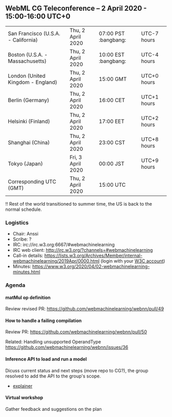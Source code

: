 ## WebML CG Teleconference – 2 April 2020 - 15:00-16:00 UTC+0

<table>
<tr><td> San Francisco (U.S.A. - California) <td> Thu, 2 April 2020 <td> 07:00 PST :bangbang:<td> UTC-7 hours
<tr><td> Boston (U.S.A. - Massachusetts) <td> Thu, 2 April 2020 <td> 10:00 EST :bangbang:<td> UTC-4 hours
<tr><td> London (United Kingdom - England) <td> Thu, 2 April 2020 <td> 15:00 GMT <td> UTC+0 hours
<tr><td> Berlin (Germany) <td> Thu, 2 April 2020 <td> 16:00 CET <td> UTC+1 hours
<tr><td> Helsinki (Finland) <td> Thu, 2 April 2020 <td> 17:00 EET <td> UTC+2 hours
<tr><td> Shanghai (China) <td> Thu, 2 April 2020 <td> 23:00 CST <td> UTC+8 hours
<tr><td> Tokyo (Japan) <td> Fri, 3 April 2020 <td> 00:00 JST <td> UTC+9 hours
<tr><td> Corresponding UTC (GMT) <td> Thu, 2 April 2020 <td colspan=2> 15:00 UTC
</table>

:bangbang: Rest of the world transitioned to summer time, the US is back to the normal schedule.

### Logistics

* Chair: Anssi
* Scribe: ?
* IRC: irc://irc.w3.org:6667/#webmachinelearning
* IRC web client: http://irc.w3.org/?channels=#webmachinelearning
* Call-in details: https://lists.w3.org/Archives/Member/internal-webmachinelearning/2019Apr/0000.html (login with your [W3C account](https://www.w3.org/Help/Account/))
* Minutes: https://www.w3.org/2020/04/02-webmachinelearning-minutes.html

### Agenda
#### matMul op definition

Review revised PR:
https://github.com/webmachinelearning/webnn/pull/49

#### How to handle a failing compilation

Review PR:
https://github.com/webmachinelearning/webnn/pull/50

Related:
Handling unsupported OperandType
https://github.com/webmachinelearning/webnn/issues/36

#### Inference API to load and run a model

Dicuss current status and next steps (move repo to CG?), the group resolved to add the API to the group's scope.

- [explainer](https://github.com/jbingham/web-ml-inference)

#### Virtual workshop

Gather feedback and suggestions on the plan
